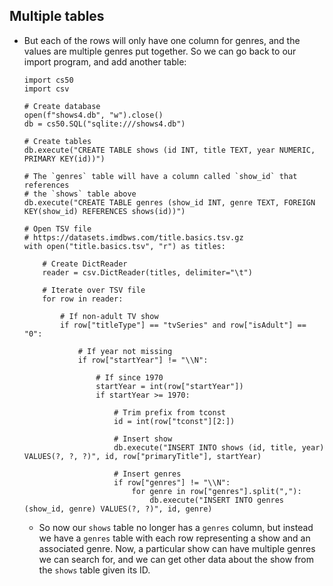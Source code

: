 
Multiple tables
---------------

*   But each of the rows will only have one column for genres, and the values are multiple genres put together. So we can go back to our import program, and add another table:
    
        import cs50
        import csv
        
        # Create database
        open(f"shows4.db", "w").close()
        db = cs50.SQL("sqlite:///shows4.db")
        
        # Create tables
        db.execute("CREATE TABLE shows (id INT, title TEXT, year NUMERIC, PRIMARY KEY(id))")
        
        # The `genres` table will have a column called `show_id` that references
        # the `shows` table above
        db.execute("CREATE TABLE genres (show_id INT, genre TEXT, FOREIGN KEY(show_id) REFERENCES shows(id))")
        
        # Open TSV file
        # https://datasets.imdbws.com/title.basics.tsv.gz
        with open("title.basics.tsv", "r") as titles:
        
            # Create DictReader
            reader = csv.DictReader(titles, delimiter="\t")
        
            # Iterate over TSV file
            for row in reader:
        
                # If non-adult TV show
                if row["titleType"] == "tvSeries" and row["isAdult"] == "0":
        
                    # If year not missing
                    if row["startYear"] != "\\N":
        
                        # If since 1970
                        startYear = int(row["startYear"])
                        if startYear >= 1970:
        
                            # Trim prefix from tconst
                            id = int(row["tconst"][2:])
        
                            # Insert show
                            db.execute("INSERT INTO shows (id, title, year) VALUES(?, ?, ?)", id, row["primaryTitle"], startYear)
        
                            # Insert genres
                            if row["genres"] != "\\N":
                                for genre in row["genres"].split(","):
                                    db.execute("INSERT INTO genres (show_id, genre) VALUES(?, ?)", id, genre)
        
    
    *   So now our `shows` table no longer has a `genres` column, but instead we have a `genres` table with each row representing a show and an associated genre. Now, a particular show can have multiple genres we can search for, and we can get other data about the show from the `shows` table given its ID.